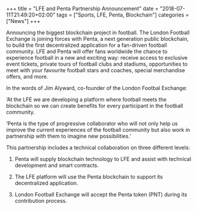 +++
title = "LFE and Penta Partnership Announcement"
date = "2018-07-11T21:49:20+02:00"
tags = ["Sports, LFE, Penta, Blockchain"]
categories = ["News"]
+++

Announcing the biggest blockchain project in football. The London Football Exchange is joining forces with Penta, a next generation public blockchain, to build the first decentralized application for a fan-driven football community.  <!--more--> LFE and Penta will offer fans worldwide the chance to experience football in a new and exciting way: receive access to exclusive event tickets, private tours of football clubs and stadiums, opportunities to meet with your favourite football stars and coaches, special merchandise offers, and more.

In the words of Jim Alyward, co-founder of the London Footbal Exchange:

‘At the LFE we are developing a platform where football meets the blockchain so we can create benefits for every participant in the football community.

‘Penta is the type of progressive collaborator who will not only help us improve the current experiences of the football community but also work in partnership with them to imagine new possibilities.’

This partnership includes a technical collaboration on three different levels:

1) Penta will supply blockchain technology to LFE and assist with technical development and smart contracts.

2) The LFE platform will use the Penta blockchain to support its decentralized application.

3) London Football Exchange will accept the Penta token (PNT) during its contribution process.
